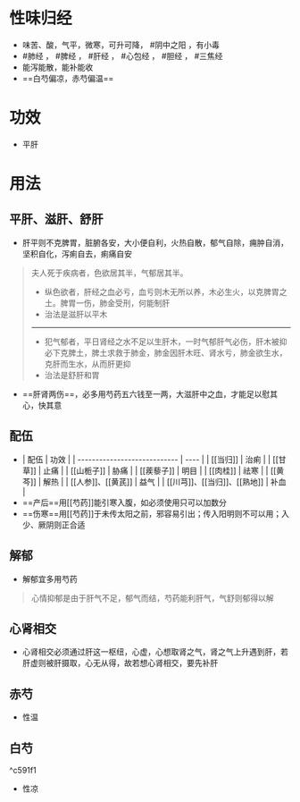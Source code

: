 # 性味归经
- 味苦、酸，气平，微寒，可升可降， #阴中之阳  ，有小毒
-  #肺经 ， #脾经 ， #肝经 ， #心包经 ， #胆经 ， #三焦经 
-  能泻能散，能补能收
-  ==白芍偏凉，赤芍偏温==
# 功效
- 平肝
# 用法
## 平肝、滋肝、舒肝
- 肝平则不克脾胃，脏腑各安，大小便自利，火热自散，郁气自除，痈肿自消，坚积自化，泻痢自去，痢痛自安
>夫人死于疾病者，色欲居其半，气郁居其半。
>- 纵色欲者，肝经之血必亏，血亏则木无所以养，木必生火，以克脾胃之土。脾胃一伤，肺金受刑，何能制肝
>- 治法是滋肝以平木
> ---
> - 犯气郁者，平日肾经之水不足以生肝木，一时气郁肝气必伤，肝木被抑必下克脾土，脾土求救于肺金，肺金因肝木旺、肾水亏，肺金欲生水，克肝而生水，从而肝更抑
> - 治法是舒肝和胃
- ==肝肾两伤==，必多用芍药五六钱至一两，大滋肝中之血，才能足以慰其心，快其意
## 配伍
- | 配伍                         | 功效 |
| ---------------------------- | ---- |
| [[当归]]                     | 治痢 |
| [[甘草]]                     | 止痛 |
| [[山栀子]]                   | 胁痛 |
| [[蒺藜子]]                   | 明目 |
| [[肉桂]]                     | 祛寒 |
| [[黄芩]]                     | 解热 |
| [[人参]]、[[黄芪]]           | 益气 |
| [[川芎]]、[[当归]]、[[熟地]] | 补血 | 
- ==产后==用[[芍药]]能引寒入腹，如必须使用只可以加数分
- ==伤寒==用[[芍药]]于未传太阳之前，邪容易引出；传入阳明则不可以用；入少、厥阴则正合适
## 解郁
- 解郁宜多用芍药
>心情抑郁是由于肝气不足，郁气而结，芍药能利肝气，气舒则郁得以解
## 心肾相交
- 心肾相交必须通过肝这一枢纽，心虚，心想取肾之气，肾之气上升遇到肝，若肝虚则被肝摄取，心无从得，故若想心肾相交，要先补肝
## 赤芍
- 性温
## 白芍

^c591f1

- 性凉
